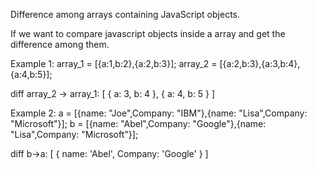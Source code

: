 Difference among arrays containing JavaScript objects.

If we want to compare javascript objects inside a array and get the difference among them.

Example 1:
array_1 = [{a:1,b:2},{a:2,b:3}];
array_2 = [{a:2,b:3},{a:3,b:4},{a:4,b:5}];

diff array_2 -> array_1: [ { a: 3, b: 4 }, { a: 4, b: 5 } ]

Example 2:
a = [{name: "Joe",Company: "IBM"},{name: "Lisa",Company: "Microsoft"}];
b = [{name: "Abel",Company: "Google"},{name: "Lisa",Company: "Microsoft"}];

diff b->a:  [ { name: 'Abel', Company: 'Google' } ]


